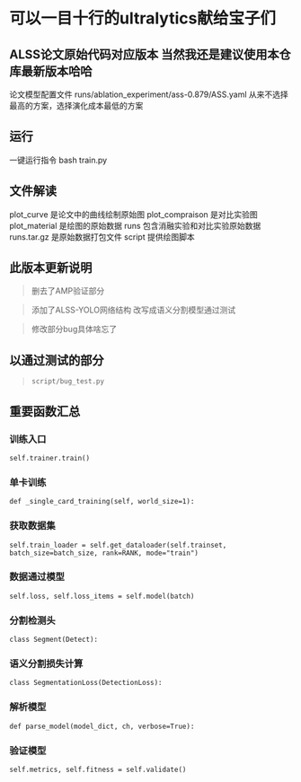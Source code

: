 # 可以一目十行的ultralytics献给宝子们

## ALSS论文原始代码对应版本 当然我还是建议使用本仓库最新版本哈哈
论文模型配置文件 runs/ablation_experiment/ass-0.879/ASS.yaml
从来不选择最高的方案，选择演化成本最低的方案


## 运行
一键运行指令 bash train.py

## 文件解读
plot_curve 是论文中的曲线绘制原始图
plot_compraison 是对比实验图
plot_material 是绘图的原始数据
runs 包含消融实验和对比实验原始数据
runs.tar.gz 是原始数据打包文件
script 提供绘图脚本


## 此版本更新说明
> 删去了AMP验证部分

> 添加了ALSS-YOLO网络结构 改写成语义分割模型通过测试

> 修改部分bug具体啥忘了

## 以通过测试的部分
> `script/bug_test.py`



## 重要函数汇总


### 训练入口
`self.trainer.train()`


### 单卡训练

`def _single_card_training(self, world_size=1):`


### 获取数据集
`self.train_loader = self.get_dataloader(self.trainset, batch_size=batch_size, rank=RANK, mode="train")`


### 数据通过模型
`self.loss, self.loss_items = self.model(batch)`


### 分割检测头
`class Segment(Detect):`


### 语义分割损失计算
`class SegmentationLoss(DetectionLoss):`

### 解析模型
`def parse_model(model_dict, ch, verbose=True):`


### 验证模型
`self.metrics, self.fitness = self.validate()`